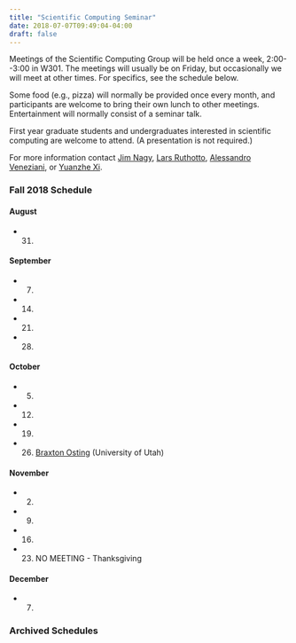 ```yaml
---
title: "Scientific Computing Seminar"
date: 2018-07-07T09:49:04-04:00
draft: false
---
```


Meetings of the Scientific Computing Group will be held once a week, 2:00--3:00 in W301. The meetings will usually be on Friday, but occasionally we will meet at other times. For specifics, see the schedule below.

Some food (e.g., pizza) will normally be provided once every month, and participants are welcome to bring their own lunch to other meetings. Entertainment will normally consist of a seminar talk.

First year graduate students and undergraduates interested in scientific computing are welcome to attend.
(A presentation is not required.)

For more information contact [Jim Nagy](http://www.mathcs.emory.edu/~nagy), [Lars Ruthotto](http://www.mathcs.emory.edu/~lruthot), [Alessandro Veneziani](http://www.mathcs.emory.edu/~ale), or [Yuanzhe Xi](http://www-users.cs.umn.edu/~yxi/).


### Fall 2018 Schedule

#### August 
* 31. 

#### September
* 7.
* 14.
* 21.
* 28.

#### October
* 5.
* 12.
* 19.
* 26. [Braxton Osting](https://www.math.utah.edu/~osting/) (University of Utah)

#### November 
* 2. 
* 9. 
* 16.
* 23. NO MEETING - Thanksgiving 

#### December 
* 7. 

### Archived Schedules

